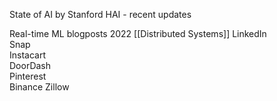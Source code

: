 State of AI by Stanford HAI - recent updates

Real-time ML blogposts 2022  [[Distributed Systems]]
LinkedIn  
Snap  
Instacart  
DoorDash  
Pinterest  
Binance
Zillow